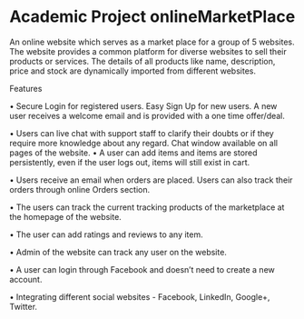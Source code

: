 # Academic Project onlineMarketPlace


An online website which serves as a market place for a group of 5 websites. 
The website provides a common platform for diverse websites to sell their products or services. The details of all products like name, description, price and stock are dynamically imported from different websites.

Features

•	Secure Login for registered users. Easy Sign Up for new users. A new user receives a welcome email 
and is provided with a one time offer/deal.

•	Users can live chat with support staff to clarify their doubts or if they require more knowledge about any regard. 
Chat window available on all pages of the website.
•	A user can add items and items are stored persistently, even if the user logs out, items will still exist in cart.

•	Users receive an email when orders are placed. Users can also track their orders through online Orders section.

•	The users can track the current tracking products of the marketplace at the homepage of the website.

•	The user can add ratings and reviews to any item.

•	Admin of the website can track any user on the website.

•	A user can login through Facebook and doesn’t need to create a new account.

•	Integrating different social websites - Facebook, LinkedIn, Google+, Twitter.
